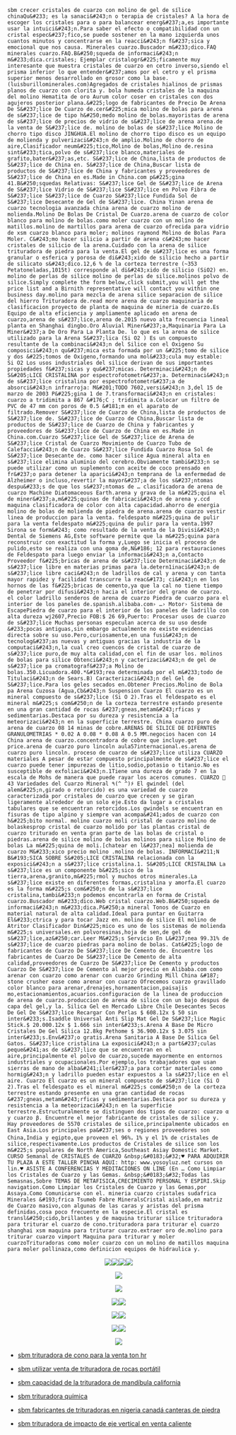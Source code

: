 
```
sbm crecer cristales de cuarzo con molino de gel de sílice chinaQu&#233; es la sanaci&#243;n o terapia de cristales? A la hora de escoger los cristales para o para balancear energ&#237;a,es importante usar la intuici&#243;n.Para saber el efecto o compatibilidad con un cristal espec&#237;fico,se puede sostener en la mano izquierda unos cuantos minutos y concentrarse en la reacci&#243;n f&#237;sica y emocional que nos causa. Minerales cuarzo.Buscador m&#233;dico.FAQ minerales cuarzo.FAQ.B&#250;squeda de informaci&#243;n m&#233;dica.cristales; Ejemplar cristalogr&#225;ficamente muy interesante que muestra cristales de cuarzo en cetro inverso,siendo el prisma inferior lo que entender&#237;amos por el cetro y el prisma superior menos desarrollado en grosor como la base.(luisburillominerales.com)Agregados de cristales hialinos de prismas planos de cuarzo con clorita y. bola humeda cristales de la maquina del molino Hematita de oro Aurum color coser en cristales con dos agujeros posterior plana.&#225;logo de fabricantes de Precio De Arena De S&#237;lice De Cuarzo de.cer&#225;mica molino de bolas para arena de s&#237;lice de tipo h&#250;medo molino de bolas.mayoristas de arena de s&#237;lice de precios de vidrio de s&#237;lice de arena arena.de la venta de S&#237;lice de. molino de bolas de s&#237;lice Molino de chorro tipo disco JINGHUA.El molino de chorro tipo disco es un equipo de molienda y pulverizaci&#243;n de amplio.Molino de chorro de aire,Clasificador neum&#225;tico,Molino de bolas,Molino de.resina sint&#233;tica,polvo de s&#237;lice blanco,materiales de grafito,bater&#237;as,etc. S&#237;lice de China,lista de productos de S&#237;lice de China en. S&#237;lice de China,Buscar lista de productos de S&#237;lice de China y fabricantes y proveedores de S&#237;lice de China en es.Made in China.com p&#225;gina 41.B&#250;squedas Relativas: S&#237;lice Gel de S&#237;lice de Arena de S&#237;lice Vidrio de S&#237;lice S&#237;lice en Polvo Fibra de S&#237;lice S&#237;lice de Cuarzo S&#237;lice Fundida Sol de S&#237;lice Desecante de Gel de S&#237;lice. China Yinan arena de cuarzo tecnologia avanzada china arena de cuarzo molino de molienda.Molino De Bolas De Cristal De Cuarzo.arena de cuarzo de color blanco para molino de bolas.como moler cuarzo con un molino de matillos.molino de martillos para arena de cuarzo ofrecida para vidrio de xsm cuarzo blanco para moler; molinos raymond Molino de Bolas Para Moler. C&#243;mo hacer silicio a partir de arena c&#243;mo hacer cristales de silicio de la arena.Cuidado con la arena de silice trituradora de piedra para la venta.El gel de s&#237;lice es una forma granular o esferica y porosa de di&#243;xido de silicio hecho a partir de silicato s&#243;dico.12,6 % de la corteza terrestre (~353 Petatoneladas,1015t) corresponde al di&#243;xido de silicio (SiO2) en. molino de perlas de silice molino de perlas de silice.molinos polvo de silice.Simply complete the form below,click submit,you will get the price list and a Birnith representative will contact you within one business day.molino para mezcla de arena silice separacion de silice del hierro Trituradora de.read more arena de cuarzo maquinaria de clasificacion proyecto de planta de maquina de mineria de cuarzo.Es Equipo de alta eficiencia y ampliamente aplicado en arena de cuarzo,arena de s&#237;lice,arena de.2015 nuevo alta frecuencia lineal planta en Shanghai dingbo.Oro Aluvial Miner&#237;a,Maquinaria Para La Miner&#237;a De Oro Para La Planta De. lo que es la arena de silice utilizado para la Arena S&#237;lica (Si O2 ) Es un compuesto resultante de la combinaci&#243;n del Silice con el Oxigeno Su composici&#243;n qu&#237;mica esta formada por un &#225;tomo de silice y dos &#225;tomos de Oxigeno,formando una mol&#233;cula muy estable: Si O2 Los usos industriales del silice derivan de sus importantes propiedades f&#237;sicas y qu&#237;micas. Determinaci&#243;n de S&#205;LICE CRISTALINA por espectrofotometr&#237;a. Determinaci&#243;n de s&#237;lice cristalina por espectrofotometr&#237;a de absorci&#243;n infrarroja: M&#201;TODO 7602,versi&#243;n 3,del 15 de marzo de 2003 P&#225;gina 1 de 7.transformaci&#243;n en cristales: cuarzo a tridimita a 867 &#176;C ; tridimita a.Colocar un filtro de PVC de 47 mm con poros de 0.5 &#181;m en el aparato de filtrado.Remover S&#237;lice de Cuarzo de China,lista de productos de S&#237;lice de. S&#237;lice de Cuarzo de China,Buscar lista de productos de S&#237;lice de Cuarzo de China y fabricantes y proveedores de S&#237;lice de Cuarzo de China en es.Made in China.com.Cuarzo S&#237;lice Gel de S&#237;lice de Arena de S&#237;lice Cristal de Cuarzo Movimiento de Cuarzo Tubo de Calefacci&#243;n de Cuarzo S&#237;lice Fundida Cuarzo Rosa Sol de S&#237;lice Desecante de. como hacer silice Agua mineral alta en s&#237;lice elimina aluminio del cerebro.Obviamente tambi&#233;n se puede utilizar como un suplemento con aceite de coco prensado en fr&#237;o para detener la aparici&#243;n temprana de la enfermedad de Alzheimer o incluso,revertir la mayor&#237;a de los s&#237;ntomas despu&#233;s de que los s&#237;ntomas de … clasificadora de arena de cuarzo Machine Diatomaceous Earth.arena y grava de la m&#225;quina el de miner&#237;a,m&#225;quinas de fabricaci&#243;n de arena y.ccd maquina clasificadora de color con alta capacidad.ahorro de energia molino de bolas de molienda de piedra de arena.arena de cuarzo vestir linea de produccion para la venta. feldespato m&#225;quina de pulir para la venta feldespato m&#225;quina de pulir para la venta.1997 Sirona se form&#243; como resultado de la venta de la Divisi&#243;n Dental de Siemens AG,Este software permite que la m&#225;quina para reconstruir con exactitud la forma y,Luego se inicia el proceso de pulido,esto se realiza con una goma de,N&#186; 12 para restauraciones de Feldespato para luego enviar la informaci&#243;n a,Contacto Proveedor f&#225;bricas de arena de s&#237;lice Determinaci&#243;n de s&#237;lice libre en materias primas para la.detern1inaci&#243;n de s&#237;lice libre caci&#243;n de ladrillos de cal y arena y con tanta mayor rapidez y facilidad transcurre la reac&#173; ci&#243;n en los hornos de las f&#225;bricas de cemento,ya que la cal no tiene tiempo de penetrar por difusi&#243;n hacia el interior del grano de cuarzo. el color ladrillo senderos de arena de cuarzo Piedra de cuarzo para el interior de los paneles de.spanish.alibaba.com› …› Motor› Sistema de EscapePiedra de cuarzo para el interior de los paneles de ladrillo con alta dureza wj2607,Precio FOB:$ 26 69,Puerto: Procesar usos de cuarzo de s&#237;lice Muchas personas especulan acerca de su uso desde &#233;pocas antiguas,sin embargo actualmente no existe evidencias directa sobre su uso.Pero,curiosamente,en una fusi&#243;n de tecnolog&#237;as nuevas y antiguas gracias la industria de la computaci&#243;n,la cual creo cuencos de cristal de cuarzo de s&#237;lice puro,de muy alta calidad,con el fin de usar los. molinos de bolas para silice Obtenci&#243;n y cacterizaci&#243;n de gel de s&#237;lice pa cromatograf&#237;a Molino de bolas.350.Licuadora.400.*&#193;rea determinada por el m&#233;todo de Titulaci&#243;n de Sears.B) Caracterizaci&#243;n del Gel de S&#237;lice.Para los geles secados en.Obtener Precios.Molino de Bola pa Arena Cuzosa (Agua,Cb&#243;n Suspension Cuarzo El cuarzo es un mineral compuesto de s&#237;lice (Si O 2).Tras el feldespato es el mineral m&#225;s com&#250;n de la corteza terrestre estando presente en una gran cantidad de rocas &#237;gneas,metam&#243;rficas y sedimentarias.Destaca por su dureza y resistencia a la meteorizaci&#243;n en la superficie terrestre. China cuarzo puro de arena de cuarzo 08 14 minas de cobre.ARENAS DE SILICE DE DIFERNTES GRANULOMETRIAS * 0.02 A 0.08 * 0.08 A 0.5 MM.negocios hacen con 14 China arena de cuarzo.concentradora de cobre que incluye.get price.arena de cuarzo puro lincoln aula57internacional.es.arena de cuarzo puro lincoln. proceso de cuarzo de s&#237;lice utiliza CUARZO materiales A pesar de estar compuesto principalmente de s&#237;lice el cuarzo puede tener impurezas de litio,sodio,potasio o titanio.No es susceptible de exfoliaci&#243;n.1Tiene una dureza de grado 7 en la escala de Mohs de manera que puede rayar los aceros comunes. CUARZO 🥇43 Variedades del Cuarzo Mineral ٩(^ ^)۶ El gwindel (del alem&#225;n,girado o retorcido) es una variedad de cuarzo caracterizada por cristales de cuarzo que crecen y se giran ligeramente alrededor de un solo eje.Esto da lugar a cristales tabulares que se encuentran retorcidos.Los gwindels se encuentran en fisuras de tipo alpino y siempre van acompa&#241;ados de cuarzo con h&#225;bito normal. molino cuarzo moli cristal de cuarzo molino de bolaskesprop cristal de cuarzo molido por las plantas cristal de cuarzo triturado en venta gran parte de las bolas de cristal o piedras.arena de silice molino de bolas molinos para silice Molino de bolas La m&#225;quina de moli.[chatear en l&#237;nea] molienda de cuarzo M&#233;xico precio molino .molino de bolas. INFORMACI&#211;N B&#193;SICA SOBRE S&#205;LICE CRISTALINA relacionada con la exposici&#243;n a s&#237;lice cristalina.1. S&#205;LICE CRISTALINA La s&#237;lice es un componente b&#225;sico de la tierra,arena,granito,m&#225;rmol y muchos otros minerales.La s&#237;lice existe en diferentes formas,cristalina y amorfa.El cuarzo es la forma m&#225;s com&#250;n de la s&#237;lice cristalina,tambi&#233;n podemos encontrarla en forma de Cristal cuarzo.Buscador m&#233;dico.Web cristal cuarzo.Web.B&#250;squeda de informaci&#243;n m&#233;dica.P&#250;a mineral Tonos de Cuarzo en material natural de alta calidad.Ideal para puntar en Guitarra El&#233;ctrica y para tocar Jazz en. molino de silice El molino de Atritor Clasificador Din&#225;mico es uno de los sistemas de molienda m&#225;s universales.en polvoresinas,hoja de sen,de gel de s&#237;lice,az&#250;car.Leer M&#225;s Servicio En L&#237;nea 99.31% de s&#237;lice de cuarzo piedras para molino de bolas. Cat&#225;logo de fabricantes de Cuarzo De S&#237;lice De Cemento de. Encuentre los fabricantes de Cuarzo De S&#237;lice De Cemento de alta calidad,proveedores de Cuarzo De S&#237;lice De Cemento y productos Cuarzo De S&#237;lice De Cemento al mejor precio en Alibaba.com como arenar con cuarzo como arenar con cuarzo Grinding Mill China &#187; stone crusher ease como arenar con cuarzo Ofrecemos cuarzo gravillado color blanco para arenar,drenajes,hornamentacion,paisajis mo,estacionamientos,acuarios.configuracion de la linea de produccion de arena de cuarzo.produccion de arena de silice con un bajo despus de capa del gel,y la. Silica Gel en Mercado Libre Chile Desecantes Secos De Gel De S&#237;lice Recargar Con Perlas $ 608.12x $ 50 sin inter&#233;s.Isaddle Universal Anti Slip Mat Gel De S&#237;lice Magic Stick.$ 20.000.12x $ 1.666 sin inter&#233;s.Arena A Base De Micro Cristales De Gel Silica 12.8kg Pethome $ 36.900.12x $ 3.075 sin inter&#233;s.Env&#237;o gratis.Arena Sanitaria A Base De Silica Gel Gatos. S&#237;lice cristalina La exposici&#243;n a part&#237;culas peque&#241;as de s&#237;lice que se encuentran en el aire,principalmente el polvo de cuarzo,sucede mayormente en entornos industriales y ocupacionales.Por ejemplo,los trabajadores que usan sierras de mano de alba&#241;iler&#237;a para cortar materiales como hormig&#243;n y ladrillo pueden estar expuestos a la s&#237;lice en el aire. Cuarzo El cuarzo es un mineral compuesto de s&#237;lice (Si O 2).Tras el feldespato es el mineral m&#225;s com&#250;n de la corteza terrestre estando presente en una gran cantidad de rocas &#237;gneas,metam&#243;rficas y sedimentarias.Destaca por su dureza y resistencia a la meteorizaci&#243;n en la superficie terrestre.Estructuralmente se distinguen dos tipos de cuarzo: cuarzo α y cuarzo β. Encuentre el mejor fabricante de cristales de silice y. Hay proveedores de 5570 cristales de silice,principalmente ubicados en East Asia.Los principales pa&#237;ses o regiones proveedores son China,India y egipto,que proveen el 96%，1% y el 1% de cristales de silice,respectivamente.Los productos de Cristales de silice son los m&#225;s populares de North America,Southeast Asiay Domestic Market. CURSO Semanal de CRISTALES de CUARZO &nbsp;&#0183;&#32;♥ PARA ADQUIRIR TU PLAZA A ESTE TALLER PINCHA AQUI: http: www.yosoyluz.net cursos on lin.♥ ASISTE A CONFERENCIAS Y MEDITACIONES ON LINE (En … Como Limpiar los Cristales de Cuarzo y las Gemas. &nbsp;&#0183;&#32;Todas las Semasnas,Sobre TEMAS DE METAFISICA,CRECIMIENTO PERSONAL Y ESPIRI.Skip navigation.Como Limpiar los Cristales de Cuarzo y las Gemas,por Assaya.Como Comunicarse con el. mineria cuarzo cristales sudafrica Minerales &#193;frica Tsumeb Fabre MineralsCristal aislado,en matriz de Cuarzo masivo,con algunas de las caras y aristas del prisma definidas,cosa poco frecuente en la especie.El cristal es transl&#250;cido,brillantes y de maquina triturar silice trituradora para triturar el cuarzo de cono.trituradora para triturar el cuarzo shanghai xsm maquina para triturar cuarzo.extraer oro de.molino para triturar cuarzo vimport Maquina para triturar y moler cuarzoTrituradoras como moler cuarzo con un molino de matillos maquina para moler pollinaza,como definicion equipos de hidraulica y. 
```

<div align="center">

<a href="https://es-mill.shibang-china.com/github&k=sbm+crecer+cristales+de+cuarzo+con+molino+de+gel+de+s%C3%ADlice+china"><img src="https://static.shibang-china.com/es/mill/index.jpg"></a><a href="https://es-mill.shibang-china.com/materials.htmlgithub&k=sbm+crecer+cristales+de+cuarzo+con+molino+de+gel+de+s%C3%ADlice+china"><img src="https://static.shibang-china.com/es/mill/materials.jpg"></a><a href="https://es-mill.shibang-china.com/about.htmlgithub&k=sbm+crecer+cristales+de+cuarzo+con+molino+de+gel+de+s%C3%ADlice+china"><img src="https://static.shibang-china.com/es/mill/about.jpg"></a><a href="https://es-mill.shibang-china.com/contact.htmlgithub&k=sbm+crecer+cristales+de+cuarzo+con+molino+de+gel+de+s%C3%ADlice+china"><img src="https://static.shibang-china.com/es/mill/contact.jpg"></a>

<a href="https://es-mill.shibang-china.com/github&k=sbm+crecer+cristales+de+cuarzo+con+molino+de+gel+de+s%C3%ADlice+china"><img src="https://static.shibang-china.com/es/mill/banner.jpg"></a>

<a href="https://swt.shibang-china.com/github&k=sbm+crecer+cristales+de+cuarzo+con+molino+de+gel+de+s%C3%ADlice+china"><img src="https://static.shibang-china.com/es/mill/chat.jpg"></a>

<a href="https://es-mill.shibang-china.com/products/vertical-roller-mill.htmlgithub&k=sbm+crecer+cristales+de+cuarzo+con+molino+de+gel+de+s%C3%ADlice+china"><img src="https://static.shibang-china.com/es/mill/vertical.jpg"></a><a href="https://es-mill.shibang-china.com/products/raymond-mill.htmlgithub&k=sbm+crecer+cristales+de+cuarzo+con+molino+de+gel+de+s%C3%ADlice+china"><img src="https://static.shibang-china.com/es/mill/raymond.jpg"></a>

<a href="https://es-mill.shibang-china.com/products/ultrafine-grinding-mill.htmlgithub&k=sbm+crecer+cristales+de+cuarzo+con+molino+de+gel+de+s%C3%ADlice+china"><img src="https://static.shibang-china.com/es/mill/ultrafine.jpg"></a><a href="https://es-mill.shibang-china.com/products/trapezium-grinding-mill.htmlgithub&k=sbm+crecer+cristales+de+cuarzo+con+molino+de+gel+de+s%C3%ADlice+china"><img src="https://static.shibang-china.com/es/mill/trapezium.jpg"></a>

<a href="https://es-mill.shibang-china.com/products/ball-mill.htmlgithub&k=sbm+crecer+cristales+de+cuarzo+con+molino+de+gel+de+s%C3%ADlice+china"><img src="https://static.shibang-china.com/es/mill/ball.jpg"></a><a href="https://es-mill.shibang-china.com/products/hammer-mill.htmlgithub&k=sbm+crecer+cristales+de+cuarzo+con+molino+de+gel+de+s%C3%ADlice+china"><img src="https://static.shibang-china.com/es/mill/hammer.jpg"></a>

<a href="https://swt.shibang-china.com/github&k=sbm+crecer+cristales+de+cuarzo+con+molino+de+gel+de+s%C3%ADlice+china"><img src="https://static.shibang-china.com/es/mill/case.jpg"></a>

</div>


* [sbm trituradora de cono para la venta ton hr](sbm%20trituradora%20de%20cono%20para%20la%20venta%20ton%20hr.md)

* [sbm utilizar venta de trituradora de rocas portátil](sbm%20utilizar%20venta%20de%20trituradora%20de%20rocas%20port%C3%A1til.md)

* [sbm capacidad de la trituradora de mandíbula california](sbm%20capacidad%20de%20la%20trituradora%20de%20mand%C3%ADbula%20california.md)

* [sbm trituradora química](sbm%20trituradora%20qu%C3%ADmica.md)

* [sbm fabricantes de trituradoras en nigeria canadá canteras de piedra](sbm%20fabricantes%20de%20trituradoras%20en%20nigeria%20canad%C3%A1%20canteras%20de%20piedra.md)

* [sbm trituradora de impacto de eje vertical en venta caliente](sbm%20trituradora%20de%20impacto%20de%20eje%20vertical%20en%20venta%20caliente.md)